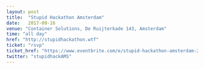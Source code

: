 ```yaml
---
layout: post
title:  "Stupid Hackathon Amsterdam"
date:   2017-09-16
venue: "Container Solutions, De Ruijterkade 143, Amsterdam"
time: "all day"
href: "http://stupidhackathon.wtf"
ticket: "rsvp"
ticket_href: "https://www.eventbrite.com/e/stupid-hackathon-amsterdam-2017-tickets-36184840833"
twitter: "stupidhackAMS"
---
```

<!-- fill in the URL of your event host page if you haven't enough information for a detail page, so the event link won't point on the detail page at all -->
